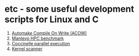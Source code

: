 <h1>etc - some useful development scripts for Linux and C</h1>
<ol>
<li><a href="https://github.com/hmofrad/etc/tree/master/automake"  target="_blank">Automake Compile On Write (ACOW)</a> </li>
<li><a href="https://github.com/hmofrad/etc/tree/master/mantevo"  target="_blank">Mantevo HPC benchmark</a> </li>
<li><a href="https://github.com/hmofrad/etc/tree/master/coccinelle"  target="_blank">Coccinelle parallel execution</a> </li>
<li><a href="https://github.com/hmofrad/etc/tree/master/KernelScanner"  target="_blank">Kernel scanner</a> </li>
</ol>


